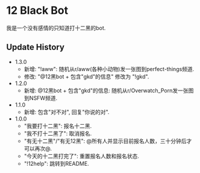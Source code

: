 # 12 Black Bot

我是一个没有感情的只知道打十二黑的bot.

## Update History

* 1.3.0
    * 新增: "!aww": 随机从r/aww(各种小动物)发一张图到perfect-things频道.
    * 修改: "@12黑bot + 包含"gkd"的信息" 修改为 "!gkd".
* 1.2.0
    * 新增: @12黑bot + 包含"gkd"的信息: 随机从r/Overwatch_Porn发一张图到NSFW频道.
* 1.1.0  
    * 新增: 包含"对不对", 回复"你说的对".
* 1.0.0
    * "我要打十二黑": 报名十二黑.
    * "我不打十二黑了": 取消报名.
    * "有无十二黑"/"有无12黑": @所有人并显示目前报名人数，三十分钟后才可以再次@.
    * "今天的十二黑打完了": 重置报名人数和报名状态.
    * "!12help": 跳转到README.